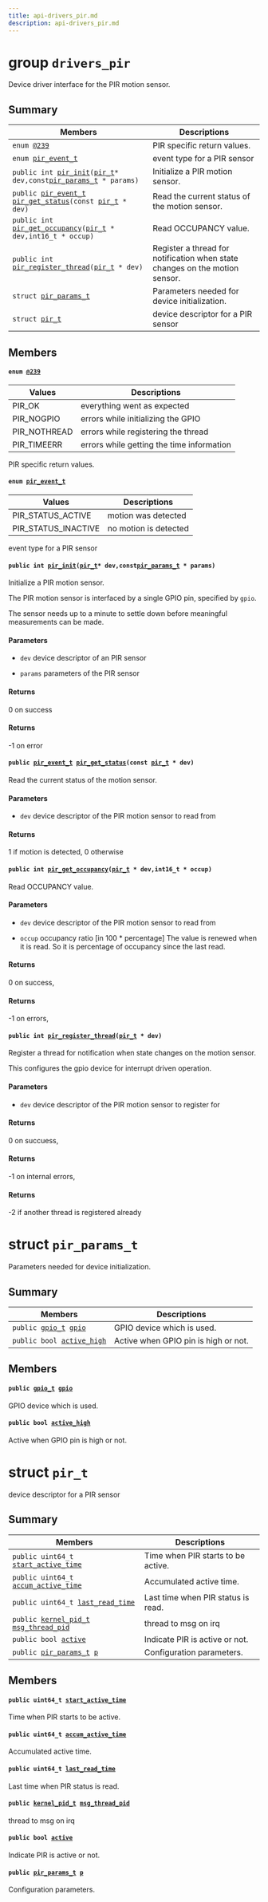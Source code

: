 ```yaml
---
title: api-drivers_pir.md
description: api-drivers_pir.md
---
```

# group `drivers_pir` 

Device driver interface for the PIR motion sensor.

## Summary

 Members                        | Descriptions                                
--------------------------------|---------------------------------------------
`enum `[`@239`](#group__drivers__pir_1ga5ff73139485369f629981d087e744c90)            | PIR specific return values.
`enum `[`pir_event_t`](#group__drivers__pir_1gaa9bdd14aa687ea96def0844b6e0c98e4)            | event type for a PIR sensor
`public int `[`pir_init`](#group__drivers__pir_1ga8b68967354d7615872f40077215b1a7c)`(`[`pir_t`](./doc/starlight-docs/src/content/docs/apidoc/api-drivers_pir.md#structpir__t)` * dev,const `[`pir_params_t`](./doc/starlight-docs/src/content/docs/apidoc/api-drivers_pir.md#structpir__params__t)` * params)`            | Initialize a PIR motion sensor.
`public `[`pir_event_t`](./doc/starlight-docs/src/content/docs/apidoc/api-undefined.md#group__drivers__pir_1gaa9bdd14aa687ea96def0844b6e0c98e4)` `[`pir_get_status`](#group__drivers__pir_1ga5161ecc5540d278b49c9ba1d9d3f4c7a)`(const `[`pir_t`](./doc/starlight-docs/src/content/docs/apidoc/api-drivers_pir.md#structpir__t)` * dev)`            | Read the current status of the motion sensor.
`public int `[`pir_get_occupancy`](#group__drivers__pir_1ga4c64ca7b7883d3f6c9f215d0466230f9)`(`[`pir_t`](./doc/starlight-docs/src/content/docs/apidoc/api-drivers_pir.md#structpir__t)` * dev,int16_t * occup)`            | Read OCCUPANCY value.
`public int `[`pir_register_thread`](#group__drivers__pir_1ga7dd401934f11650703e023a4564a2da8)`(`[`pir_t`](./doc/starlight-docs/src/content/docs/apidoc/api-drivers_pir.md#structpir__t)` * dev)`            | Register a thread for notification when state changes on the motion sensor.
`struct `[`pir_params_t`](#structpir__params__t) | Parameters needed for device initialization.
`struct `[`pir_t`](#structpir__t) | device descriptor for a PIR sensor

## Members

#### `enum `[`@239`](#group__drivers__pir_1ga5ff73139485369f629981d087e744c90) 

 Values                         | Descriptions                                
--------------------------------|---------------------------------------------
PIR_OK            | everything went as expected
PIR_NOGPIO            | errors while initializing the GPIO
PIR_NOTHREAD            | errors while registering the thread
PIR_TIMEERR            | errors while getting the time information

PIR specific return values.

#### `enum `[`pir_event_t`](#group__drivers__pir_1gaa9bdd14aa687ea96def0844b6e0c98e4) 

 Values                         | Descriptions                                
--------------------------------|---------------------------------------------
PIR_STATUS_ACTIVE            | motion was detected
PIR_STATUS_INACTIVE            | no motion is detected

event type for a PIR sensor

#### `public int `[`pir_init`](#group__drivers__pir_1ga8b68967354d7615872f40077215b1a7c)`(`[`pir_t`](./doc/starlight-docs/src/content/docs/apidoc/api-drivers_pir.md#structpir__t)` * dev,const `[`pir_params_t`](./doc/starlight-docs/src/content/docs/apidoc/api-drivers_pir.md#structpir__params__t)` * params)` 

Initialize a PIR motion sensor.

The PIR motion sensor is interfaced by a single GPIO pin, specified by `gpio`.

The sensor needs up to a minute to settle down before meaningful measurements can be made.

#### Parameters
* `dev` device descriptor of an PIR sensor 

* `params` parameters of the PIR sensor

#### Returns
0 on success 

#### Returns
-1 on error

#### `public `[`pir_event_t`](./doc/starlight-docs/src/content/docs/apidoc/api-undefined.md#group__drivers__pir_1gaa9bdd14aa687ea96def0844b6e0c98e4)` `[`pir_get_status`](#group__drivers__pir_1ga5161ecc5540d278b49c9ba1d9d3f4c7a)`(const `[`pir_t`](./doc/starlight-docs/src/content/docs/apidoc/api-drivers_pir.md#structpir__t)` * dev)` 

Read the current status of the motion sensor.

#### Parameters
* `dev` device descriptor of the PIR motion sensor to read from

#### Returns
1 if motion is detected, 0 otherwise

#### `public int `[`pir_get_occupancy`](#group__drivers__pir_1ga4c64ca7b7883d3f6c9f215d0466230f9)`(`[`pir_t`](./doc/starlight-docs/src/content/docs/apidoc/api-drivers_pir.md#structpir__t)` * dev,int16_t * occup)` 

Read OCCUPANCY value.

#### Parameters
* `dev` device descriptor of the PIR motion sensor to read from 

* `occup` occupancy ratio [in 100 * percentage] The value is renewed when it is read. So it is percentage of occupancy since the last read.

#### Returns
0 on success, 

#### Returns
-1 on errors,

#### `public int `[`pir_register_thread`](#group__drivers__pir_1ga7dd401934f11650703e023a4564a2da8)`(`[`pir_t`](./doc/starlight-docs/src/content/docs/apidoc/api-drivers_pir.md#structpir__t)` * dev)` 

Register a thread for notification when state changes on the motion sensor.

This configures the gpio device for interrupt driven operation.

#### Parameters
* `dev` device descriptor of the PIR motion sensor to register for

#### Returns
0 on succuess, 

#### Returns
-1 on internal errors, 

#### Returns
-2 if another thread is registered already

# struct `pir_params_t` 

Parameters needed for device initialization.

## Summary

 Members                        | Descriptions                                
--------------------------------|---------------------------------------------
`public `[`gpio_t`](./doc/starlight-docs/src/content/docs/apidoc/api-undefined.md#group__drivers__periph__gpio_1gadacfc0deb08affff1e88f9549c8e2823)` `[`gpio`](#structpir__params__t_1ae75aed2a52058854f3603f47fdcfc2f8) | GPIO device which is used.
`public bool `[`active_high`](#structpir__params__t_1a210877fc4c0c92ac7a52c5856f35478e) | Active when GPIO pin is high or not.

## Members

#### `public `[`gpio_t`](./doc/starlight-docs/src/content/docs/apidoc/api-undefined.md#group__drivers__periph__gpio_1gadacfc0deb08affff1e88f9549c8e2823)` `[`gpio`](#structpir__params__t_1ae75aed2a52058854f3603f47fdcfc2f8) 

GPIO device which is used.

#### `public bool `[`active_high`](#structpir__params__t_1a210877fc4c0c92ac7a52c5856f35478e) 

Active when GPIO pin is high or not.

# struct `pir_t` 

device descriptor for a PIR sensor

## Summary

 Members                        | Descriptions                                
--------------------------------|---------------------------------------------
`public uint64_t `[`start_active_time`](#structpir__t_1a65d44db5943d3f78094f13e3b804ed0f) | Time when PIR starts to be active.
`public uint64_t `[`accum_active_time`](#structpir__t_1ab23b5afe296468fa22a4d9e7ceb11b0e) | Accumulated active time.
`public uint64_t `[`last_read_time`](#structpir__t_1ade1393d01d02e5be166323ccdc4fde6a) | Last time when PIR status is read.
`public `[`kernel_pid_t`](./doc/starlight-docs/src/content/docs/apidoc/api-undefined.md#group__core__sched_1ga8375139300d7cbf23bd8bd89ddddbe84)` `[`msg_thread_pid`](#structpir__t_1a8cf77a7adfdc65503ebcadf680e96fe1) | thread to msg on irq
`public bool `[`active`](#structpir__t_1ab873ccfd2354057a9793e2530d1fd482) | Indicate PIR is active or not.
`public `[`pir_params_t`](./doc/starlight-docs/src/content/docs/apidoc/api-drivers_pir.md#structpir__params__t)` `[`p`](#structpir__t_1aebddc6a2b293809ae63250659fdcf3fb) | Configuration parameters.

## Members

#### `public uint64_t `[`start_active_time`](#structpir__t_1a65d44db5943d3f78094f13e3b804ed0f) 

Time when PIR starts to be active.

#### `public uint64_t `[`accum_active_time`](#structpir__t_1ab23b5afe296468fa22a4d9e7ceb11b0e) 

Accumulated active time.

#### `public uint64_t `[`last_read_time`](#structpir__t_1ade1393d01d02e5be166323ccdc4fde6a) 

Last time when PIR status is read.

#### `public `[`kernel_pid_t`](./doc/starlight-docs/src/content/docs/apidoc/api-undefined.md#group__core__sched_1ga8375139300d7cbf23bd8bd89ddddbe84)` `[`msg_thread_pid`](#structpir__t_1a8cf77a7adfdc65503ebcadf680e96fe1) 

thread to msg on irq

#### `public bool `[`active`](#structpir__t_1ab873ccfd2354057a9793e2530d1fd482) 

Indicate PIR is active or not.

#### `public `[`pir_params_t`](./doc/starlight-docs/src/content/docs/apidoc/api-drivers_pir.md#structpir__params__t)` `[`p`](#structpir__t_1aebddc6a2b293809ae63250659fdcf3fb) 

Configuration parameters.

